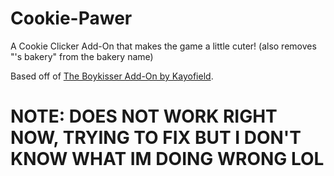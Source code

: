 # Cookie-Pawer
A Cookie Clicker Add-On that makes the game a little cuter! (also removes "'s bakery" from the bakery name)

Based off of [The Boykisser Add-On by Kayofield](https://kayofeld.github.io/Cookie-Clicker-mod/boykisser.js).

# NOTE: DOES NOT WORK RIGHT NOW, TRYING TO FIX BUT I DON'T KNOW WHAT IM DOING WRONG LOL
